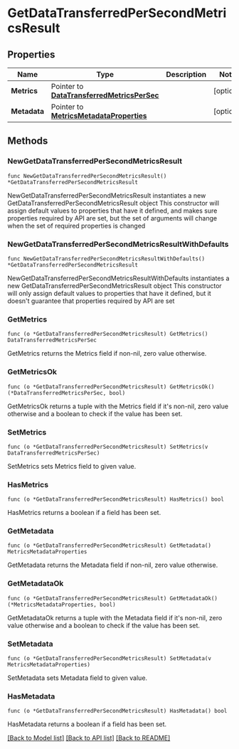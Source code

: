 # GetDataTransferredPerSecondMetricsResult

## Properties

Name | Type | Description | Notes
------------ | ------------- | ------------- | -------------
**Metrics** | Pointer to [**DataTransferredMetricsPerSec**](DataTransferredMetricsPerSec.md) |  | [optional] 
**Metadata** | Pointer to [**MetricsMetadataProperties**](MetricsMetadataProperties.md) |  | [optional] 

## Methods

### NewGetDataTransferredPerSecondMetricsResult

`func NewGetDataTransferredPerSecondMetricsResult() *GetDataTransferredPerSecondMetricsResult`

NewGetDataTransferredPerSecondMetricsResult instantiates a new GetDataTransferredPerSecondMetricsResult object
This constructor will assign default values to properties that have it defined,
and makes sure properties required by API are set, but the set of arguments
will change when the set of required properties is changed

### NewGetDataTransferredPerSecondMetricsResultWithDefaults

`func NewGetDataTransferredPerSecondMetricsResultWithDefaults() *GetDataTransferredPerSecondMetricsResult`

NewGetDataTransferredPerSecondMetricsResultWithDefaults instantiates a new GetDataTransferredPerSecondMetricsResult object
This constructor will only assign default values to properties that have it defined,
but it doesn't guarantee that properties required by API are set

### GetMetrics

`func (o *GetDataTransferredPerSecondMetricsResult) GetMetrics() DataTransferredMetricsPerSec`

GetMetrics returns the Metrics field if non-nil, zero value otherwise.

### GetMetricsOk

`func (o *GetDataTransferredPerSecondMetricsResult) GetMetricsOk() (*DataTransferredMetricsPerSec, bool)`

GetMetricsOk returns a tuple with the Metrics field if it's non-nil, zero value otherwise
and a boolean to check if the value has been set.

### SetMetrics

`func (o *GetDataTransferredPerSecondMetricsResult) SetMetrics(v DataTransferredMetricsPerSec)`

SetMetrics sets Metrics field to given value.

### HasMetrics

`func (o *GetDataTransferredPerSecondMetricsResult) HasMetrics() bool`

HasMetrics returns a boolean if a field has been set.

### GetMetadata

`func (o *GetDataTransferredPerSecondMetricsResult) GetMetadata() MetricsMetadataProperties`

GetMetadata returns the Metadata field if non-nil, zero value otherwise.

### GetMetadataOk

`func (o *GetDataTransferredPerSecondMetricsResult) GetMetadataOk() (*MetricsMetadataProperties, bool)`

GetMetadataOk returns a tuple with the Metadata field if it's non-nil, zero value otherwise
and a boolean to check if the value has been set.

### SetMetadata

`func (o *GetDataTransferredPerSecondMetricsResult) SetMetadata(v MetricsMetadataProperties)`

SetMetadata sets Metadata field to given value.

### HasMetadata

`func (o *GetDataTransferredPerSecondMetricsResult) HasMetadata() bool`

HasMetadata returns a boolean if a field has been set.


[[Back to Model list]](../README.md#documentation-for-models) [[Back to API list]](../README.md#documentation-for-api-endpoints) [[Back to README]](../README.md)


